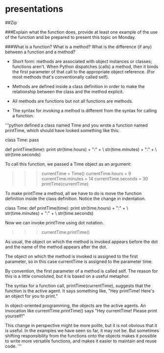 # presentations

##Zip

###Explain what the function does, provide at least one example of the use of the function and be prepared to present this topic on Monday.



###What is a function? What is a method? What is the difference (if any) between a function and a method?

* Short form: methods are associated with object instances or classes; functions aren't. When Python dispatches (calls) a method, then it binds the first parameter of that call to the appropriate object reference. (For most methods that's conventionally called self).

* Methods are defined inside a class definition in order to make the relationship between the class and the method explicit.

* All methods are functions but not all functions are methods.

* The syntax for invoking a method is different from the syntax for calling a function.


'''python
defined a class named Time and you wrote a function named printTime, which should have looked something like this:

class Time: 
  pass 

def printTime(time): 
  print str(time.hours) + ":" + \ 
        str(time.minutes) + ":" + \ 
        str(time.seconds) 

To call this function, we passed a Time object as an argument:

>>> currentTime = Time() 
>>> currentTime.hours = 9 
>>> currentTime.minutes = 14 
>>> currentTime.seconds = 30 
>>> printTime(currentTime) 

To make printTime a method, all we have to do is move the function definition inside the class definition. Notice the change in indentation.

class Time: 
  def printTime(time): 
    print str(time.hours) + ":" +  \ 
          str(time.minutes) + ":" +  \ 
          str(time.seconds) 

Now we can invoke printTime using dot notation.

>>> currentTime.printTime() 

As usual, the object on which the method is invoked appears before the dot and the name of the method appears after the dot.

The object on which the method is invoked is assigned to the first parameter, so in this case currentTime is assigned to the parameter time.

By convention, the first parameter of a method is called self. The reason for this is a little convoluted, but it is based on a useful metaphor.

The syntax for a function call, printTime(currentTime), suggests that the function is the active agent. It says something like, "Hey printTime! Here's an object for you to print."

In object-oriented programming, the objects are the active agents. An invocation like currentTime.printTime() says "Hey currentTime! Please print yourself!"

This change in perspective might be more polite, but it is not obvious that it is useful. In the examples we have seen so far, it may not be. But sometimes shifting responsibility from the functions onto the objects makes it possible to write more versatile functions, and makes it easier to maintain and reuse code.
'''


